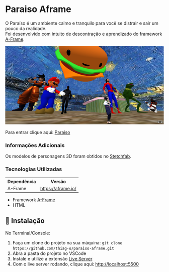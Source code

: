 # Paraiso Aframe

O Paraíso é um ambiente calmo e tranquilo para você se distrair e sair um pouco da realidade. <br/>
Foi desenvolvido com intuito de descontração e aprendizado do framework [A-Frame](https://aframe.io/).

<img src=".github/paraiso.png" />

Para entrar clique aqui: [Paraiso](https://aframe-treino.vercel.app/)

### Informações Adicionais

Os modelos de personagens 3D foram obtidos no [Stetchfab](https://sketchfab.com/3d-models).

### Tecnologias Utilizadas

<table>
<tr>
	<th>Dependência</th>
	<th>Versão</th>

</tr>
<tr>
    <td>A-Frame</td>
    <td><a href="https://aframe.io/">https://aframe.io/</a></td>
</tr>
</table>

- Framework [A-Frame](https://aframe.io/)
- HTML

## 🚀 Instalação

No Terminal/Console:

<ol>
	<li>Faça um clone do projeto na sua máquina: <code>git clone https://github.com/thiag-o/paraiso-aframe.git</code></li>
	<li>Abra a pasta do projeto no VSCode</li> 
	<li>Instale e utilize a extensão <a href="https://marketplace.visualstudio.com/items?itemName=ritwickdey.LiveServer">Live Server</a>  </li>
	<li>Com o live server rodando, clique aqui: <a href="http://localhost:5500">http://localhost:5500</a></li>
</ol>
